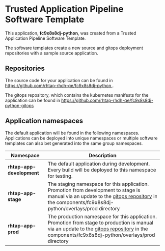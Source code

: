 # Trusted Application Pipeline Software Template

This application, **fc9x8s8dj-python**, was created from a Trusted Application Pipeline Software Template.

The software templates create a new source and gitops deployment repositories with a sample source application. 

## Repositories

The source code for your application can be found in [https://github.com/rhtap-rhdh-qe/fc9x8s8dj-python ](https://github.com/rhtap-rhdh-qe/fc9x8s8dj-python ).
 
The gitops repository, which contains the kubernetes manifests for the application can be found in 
[https://github.com/rhtap-rhdh-qe/fc9x8s8dj-python-gitops ](https://github.com/rhtap-rhdh-qe/fc9x8s8dj-python-gitops ) 

## Application namespaces 

The default application will be found in the following namespaces. Applications can be deployed into unique namespaces or multiple software templates can also bet generated into the same group namespaces.  

|  Namespace   |  Description   |  
| -------- | -------- |   
| **rhtap-app-development** | The default application during development. Every build will be deployed to this namespace for testing. | 
| **rhtap-app-stage** | The staging namespace for this application. Promotion from development to stage is manual via an update to the [gitops repository](https://github.com/rhtap-rhdh-qe/fc9x8s8dj-python-gitops ) in the components/fc9x8s8dj-python/overlays/prod directory |  
| **rhtap-app-prod** | The production namespace for this application. Promotion from stage to production is manual via an update to the [gitops repository](https://github.com/rhtap-rhdh-qe/fc9x8s8dj-python-gitops ) in the components/fc9x8s8dj-python/overlays/prod directory | 